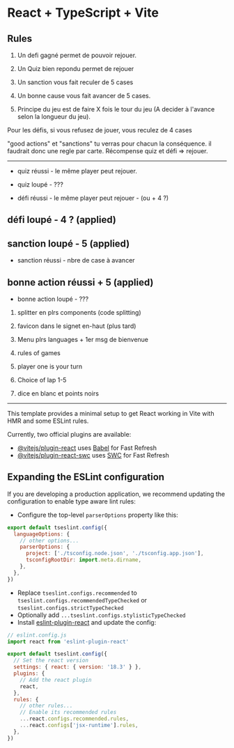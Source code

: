 # React + TypeScript + Vite

## Rules

1. Un defi gagné permet de pouvoir rejouer.
  
2. Un Quiz bien repondu permet de rejouer

3. Un sanction vous fait reculer de 5 cases

4. Un bonne cause vous fait avancer de 5 cases.

5. Principe du jeu est de faire X fois le tour du jeu (A decider à l'avance selon la longueur du jeu).

Pour les défis, si vous refusez de jouer, vous reculez de 4 cases

"good actions" et "sanctions" tu verras pour chacun la conséquence. il faudrait donc une regle par carte.
Récompense quiz et défi => rejouer.

---

- quiz réussi - le même player peut rejouer.
- quiz loupé - ???

- défi réussi - le même player peut rejouer - (ou + 4 ?)
## défi loupé - 4 ? (applied)

## sanction loupé - 5 (applied)
- sanction réussi - nbre de case à avancer

## bonne action réussi + 5 (applied)
- bonne action loupé - ???

1) splitter en plrs components (code splitting)

2) favicon dans le signet en-haut (plus tard)

3) Menu plrs languages + 1er msg de bienvenue

4) rules of games

5) player one is your turn

6) Choice of lap 1-5

7) dice en blanc et points noirs


---

This template provides a minimal setup to get React working in Vite with HMR and some ESLint rules.

Currently, two official plugins are available:

- [@vitejs/plugin-react](https://github.com/vitejs/vite-plugin-react/blob/main/packages/plugin-react/README.md) uses [Babel](https://babeljs.io/) for Fast Refresh
- [@vitejs/plugin-react-swc](https://github.com/vitejs/vite-plugin-react-swc) uses [SWC](https://swc.rs/) for Fast Refresh

## Expanding the ESLint configuration

If you are developing a production application, we recommend updating the configuration to enable type aware lint rules:

- Configure the top-level `parserOptions` property like this:

```js
export default tseslint.config({
  languageOptions: {
    // other options...
    parserOptions: {
      project: ['./tsconfig.node.json', './tsconfig.app.json'],
      tsconfigRootDir: import.meta.dirname,
    },
  },
})
```

- Replace `tseslint.configs.recommended` to `tseslint.configs.recommendedTypeChecked` or `tseslint.configs.strictTypeChecked`
- Optionally add `...tseslint.configs.stylisticTypeChecked`
- Install [eslint-plugin-react](https://github.com/jsx-eslint/eslint-plugin-react) and update the config:

```js
// eslint.config.js
import react from 'eslint-plugin-react'

export default tseslint.config({
  // Set the react version
  settings: { react: { version: '18.3' } },
  plugins: {
    // Add the react plugin
    react,
  },
  rules: {
    // other rules...
    // Enable its recommended rules
    ...react.configs.recommended.rules,
    ...react.configs['jsx-runtime'].rules,
  },
})
```
